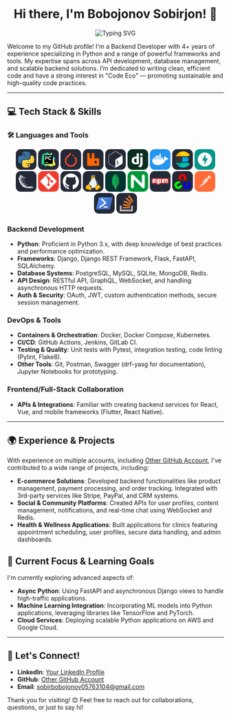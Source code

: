 <h1 align="center">Hi there, I'm Bobojonov Sobirjon! 👋</h1>


<p align="center">
    <img src="https://readme-typing-svg.herokuapp.com?font=Fira+Code&pause=1000&color=00A7E1&width=435&lines=Backend+Developer+%7C+Python+Expert;4%2B+years+experience+with+Django%2C+Flask%2C+FastAPI;API+Development+%7C+Database+Management" alt="Typing SVG" />
</p>

Welcome to my GitHub profile! I'm a Backend Developer with 4+ years of experience specializing in Python and a range of powerful frameworks and tools. My expertise spans across API development, database management, and scalable backend solutions. I’m dedicated to writing clean, efficient code and have a strong interest in "Code Eco" — promoting sustainable and high-quality code practices.

---

## 💻 Tech Stack & Skills

### 🛠 Languages and Tools
<p align="center">
<img src="./icons/Python-Dark.svg" width="48">
<img src="./icons/PyCharm-Dark.svg" width="48">
<img src="./icons/PyTorch-Dark.svg" width="48">
<img src="./icons/RabbitMQ-Dark.svg" width="48">
<img src="./icons/Bash-Dark.svg" width="48">
<img src="./icons/Django.svg" width="48">
<img src="./icons/Docker.svg" width="48">
<img src="./icons/Elasticsearch-Dark.svg" width="48">
<img src="./icons/FastAPI.svg" width="48">
<img src="./icons/Flask-Dark.svg" width="48">
<img src="./icons/Git.svg" width="48">         
<img src="./icons/Github-Dark.svg" width="48">
<img src="./icons/Linux-Dark.svg" width="48">
<img src="./icons/MongoDB.svg" width="48"> 
<img src="./icons/Nginx.svg" width="48">
<img src="./icons/Npm-Dark.svg" width="48">
<img src="./icons/OpenCV-Dark.svg" width="48">
<img src="./icons/Postman.svg" width="48">
<img src="./icons/Powershell-Dark.svg" width="48">
<img src="./icons/StackOverflow-Dark.svg" width="48">

</p>

### Backend Development
- **Python**: Proficient in Python 3.x, with deep knowledge of best practices and performance optimization.
- **Frameworks**: Django, Django REST Framework, Flask, FastAPI, SQLAlchemy.
- **Database Systems**: PostgreSQL, MySQL, SQLite, MongoDB, Redis.
- **API Design**: RESTful API, GraphQL, WebSocket, and handling asynchronous HTTP requests.
- **Auth & Security**: OAuth, JWT, custom authentication methods, secure session management.

### DevOps & Tools
- **Containers & Orchestration**: Docker, Docker Compose, Kubernetes.
- **CI/CD**: GitHub Actions, Jenkins, GitLab CI.
- **Testing & Quality**: Unit tests with Pytest, integration testing, code linting (Pylint, Flake8).
- **Other Tools**: Git, Postman, Swagger (drf-yasg for documentation), Jupyter Notebooks for prototyping.

### Frontend/Full-Stack Collaboration
- **APIs & Integrations**: Familiar with creating backend services for React, Vue, and mobile frameworks (Flutter, React Native).

---

## 🌍 Experience & Projects

With experience on multiple accounts, including [Other GitHub Account](https://github.com/BobojonovSobir0576), I've contributed to a wide range of projects, including:

- **E-commerce Solutions**: Developed backend functionalities like product management, payment processing, and order tracking. Integrated with 3rd-party services like Stripe, PayPal, and CRM systems.
- **Social & Community Platforms**: Created APIs for user profiles, content management, notifications, and real-time chat using WebSocket and Redis.
- **Health & Wellness Applications**: Built applications for clinics featuring appointment scheduling, user profiles, secure data handling, and admin dashboards.

## 🌱 Current Focus & Learning Goals
I'm currently exploring advanced aspects of:
- **Async Python**: Using FastAPI and asynchronous Django views to handle high-traffic applications.
- **Machine Learning Integration**: Incorporating ML models into Python applications, leveraging libraries like TensorFlow and PyTorch.
- **Cloud Services**: Deploying scalable Python applications on AWS and Google Cloud.

---

## 🤝 Let's Connect!
- **LinkedIn**: [Your LinkedIn Profile](https://www.linkedin.com/in/sobir-bobojonov-9a636024b/)
- **GitHub**: [Other GitHub Account](https://github.com/BobojonovSobir0576)
- **Email**: [sobirbobojonov05763104@gmail.com](mailto:sobirbobojonov05763104@gmail.com)

Thank you for visiting! 😊 Feel free to reach out for collaborations, questions, or just to say hi!

